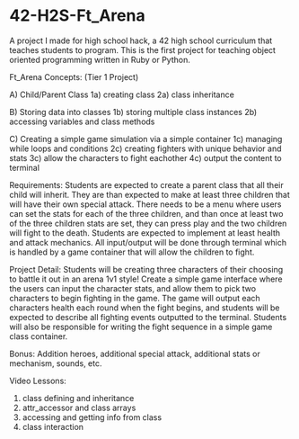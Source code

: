 # 42-H2S-Ft_Arena
A project I made for high school hack, a 42 high school curriculum that teaches students to program. This is the first project for teaching object oriented programming written in Ruby or Python.

Ft_Arena Concepts: (Tier 1 Project)

A) Child/Parent Class
1a) creating class
2a) class inheritance

B) Storing data into classes
1b) storing multiple class instances
2b) accessing variables and class methods

C) Creating a simple game simulation via a simple container
1c) managing while loops and conditions
2c) creating fighters with unique behavior and stats
3c) allow the characters to fight eachother
4c) output the content to terminal

Requirements:
Students are expected to create a parent class that all their
child will inherit. They are than expected to make at least three
children that will have their own special attack. There needs to
be a menu where users can set the stats for each of the three children,
and than once at least two of the three children stats are set, they can
press play and the two children will fight to the death. Students are
expected to implement at least health and attack mechanics.
All input/output will be done through terminal which is handled by a
game container that will allow the children to fight.

Project Detail:
Students will be creating three characters of their choosing to battle
it out in an arena 1v1 style! Create a simple game interface where the
users can input the character stats, and allow them to pick two characters
to begin fighting in the game. The game will output each characters health
each round when the fight begins, and students will be expected to describe
all fighting events outputted to the terminal.
Students will also be responsible for writing the fight sequence in a simple
game class container.

Bonus:
Addition heroes, additional special attack, additional stats or mechanism, sounds, etc.


Video Lessons:
1) class defining and inheritance
2) attr_accessor and class arrays
3) accessing and getting info from class
4) class interaction
